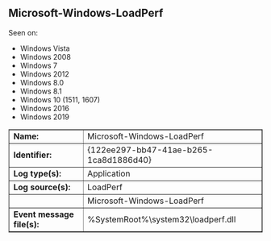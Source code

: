 ## Microsoft-Windows-LoadPerf

Seen on:
* Windows Vista
* Windows 2008
* Windows 7
* Windows 2012
* Windows 8.0
* Windows 8.1
* Windows 10 (1511, 1607)
* Windows 2016
* Windows 2019

<table border="1" class="docutils">
  <tbody>
    <tr>
      <td><b>Name:</b></td>
      <td>Microsoft-Windows-LoadPerf</td>
    </tr>
    <tr>
      <td><b>Identifier:</b></td>
      <td>{122ee297-bb47-41ae-b265-1ca8d1886d40}</td>
    </tr>
    <tr>
      <td><b>Log type(s):</b></td>
      <td>Application</td>
    </tr>
    <tr>
      <td><b>Log source(s):</b></td>
      <td>LoadPerf</td>
    </tr>
    <tr>
      <td>&nbsp;</td>
      <td>Microsoft-Windows-LoadPerf</td>
    </tr>
    <tr>
      <td><b>Event message file(s):</b></td>
      <td>%SystemRoot%\system32\loadperf.dll</td>
    </tr>
  </tbody>
</table>

&nbsp;

